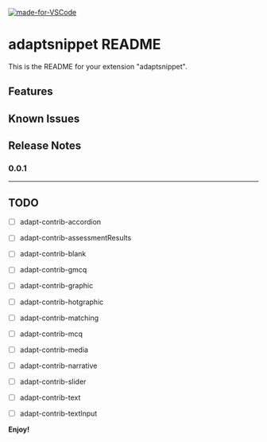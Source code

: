 [![made-for-VSCode](https://img.shields.io/badge/Made%20for-VSCode-1f425f.svg)](https://code.visualstudio.com/)

# adaptsnippet README

This is the README for your extension "adaptsnippet". 

## Features

## Known Issues

## Release Notes

### 0.0.1

-----------------------------------------------------------------------------------------------------------

## TODO

- [ ] adapt-contrib-accordion
- [ ] adapt-contrib-assessmentResults
- [ ] adapt-contrib-blank
- [ ] adapt-contrib-gmcq
- [ ] adapt-contrib-graphic
- [ ] adapt-contrib-hotgraphic
- [ ] adapt-contrib-matching
- [ ] adapt-contrib-mcq
- [ ] adapt-contrib-media
- [ ] adapt-contrib-narrative
- [ ] adapt-contrib-slider
- [ ] adapt-contrib-text
- [ ]  adapt-contrib-textInput


**Enjoy!**
